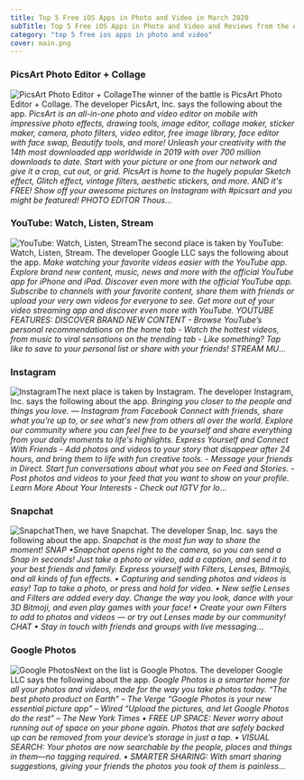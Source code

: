 ```yaml
---
title: Top 5 Free iOS Apps in Photo and Video in March 2020
subTitle: Top 5 Free iOS Apps in Photo and Video and Reviews from the AppStore in March 2020.
category: "top 5 free ios apps in photo and video"
cover: main.png
---
```


### PicsArt Photo Editor + Collage

![PicsArt Photo Editor + Collage](https://is5-ssl.mzstatic.com/image/thumb/Purple114/v4/e1/af/46/e1af4699-225a-1db5-fb6f-994c12fba77b/AppIcon-0-0-1x_U007emarketing-0-0-0-7-0-0-sRGB-0-0-0-GLES2_U002c0-512MB-85-220-0-0.jpeg/100x100bb.png)The winner of the battle is PicsArt Photo Editor + Collage. The developer PicsArt, Inc. says the following about the app. _PicsArt is an all-in-one photo and video editor on mobile with impressive photo effects, drawing tools, image editor, collage maker, sticker maker, camera, photo filters, video editor, free image library, face editor with face swap, Beautify tools, and more! Unleash your creativity with the 14th most downloaded app worldwide in 2019 with over 700 million downloads to date. Start with your picture or one from our network and give it a crop, cut out, or grid.   PicsArt is home to the hugely popular Sketch effect, Glitch effect, vintage filters, aesthetic stickers, and more. AND it's FREE!   Show off your awesome pictures on Instagram with #picsart and you might be featured!  PHOTO EDITOR Thous_...

### YouTube: Watch, Listen, Stream

![YouTube: Watch, Listen, Stream](https://is4-ssl.mzstatic.com/image/thumb/Purple124/v4/d9/a5/26/d9a52639-12b4-5fd6-fdf1-584e6504cafa/AppIcon-0-0-1x_U007emarketing-0-0-0-7-0-0-sRGB-0-0-0-GLES2_U002c0-512MB-85-220-0-0.png/100x100bb.png)The second place is taken by YouTube: Watch, Listen, Stream. The developer Google LLC says the following about the app. _Make watching your favorite videos easier with the YouTube app. Explore brand new content, music, news and more with the official YouTube app for iPhone and iPad.  Discover even more with the official YouTube app. Subscribe to channels with your favorite content, share them with friends or upload your very own videos for everyone to see.  Get more out of your video streaming app and discover even more with YouTube.  YOUTUBE FEATURES:  DISCOVER BRAND NEW CONTENT - Browse YouTube’s personal recommendations on the home tab - Watch the hottest videos, from music to viral sensations on the trending tab - Like something? Tap like to save to your personal list or share with your friends!  STREAM MU_...

### Instagram

![Instagram](https://is3-ssl.mzstatic.com/image/thumb/Purple113/v4/6b/ea/15/6bea1553-35e8-fbf7-aeda-f13e69085221/Prod-0-0-1x_U007emarketing-0-0-0-6-0-0-sRGB-0-0-0-GLES2_U002c0-512MB-85-220-0-0.png/100x100bb.png)The next place is taken by Instagram. The developer Instagram, Inc. says the following about the app. _Bringing you closer to the people and things you love. — Instagram from Facebook  Connect with friends, share what you’re up to, or see what's new from others all over the world. Explore our community where you can feel free to be yourself and share everything from your daily moments to life's highlights.  Express Yourself and Connect With Friends  - Add photos and videos to your story that disappear after 24 hours, and bring them to life with fun creative tools. - Message your friends in Direct. Start fun conversations about what you see on Feed and Stories. - Post photos and videos to your feed that you want to show on your profile.  Learn More About Your Interests  - Check out IGTV for lo_...

### Snapchat

![Snapchat](https://is1-ssl.mzstatic.com/image/thumb/Purple114/v4/3a/e0/44/3ae04417-a244-72c7-c853-85450ba5dd02/AppIcon-0-0-1x_U007emarketing-0-0-0-5-0-0-sRGB-0-0-0-GLES2_U002c0-512MB-85-220-0-0.png/100x100bb.png)Then, we have Snapchat. The developer Snap, Inc. says the following about the app. _Snapchat is the most fun way to share the moment!  SNAP •Snapchat opens right to the camera, so you can send a Snap in seconds! Just take a photo or video, add a caption, and send it to your best friends and family. Express yourself with Filters, Lenses, Bitmojis, and all kinds of fun effects. • Capturing and sending photos and videos is easy! Tap to take a photo, or press and hold for video. • New selfie Lenses and Filters are added every day. Change the way you look, dance with your 3D Bitmoji, and even play games with your face! • Create your own Filters to add to photos and videos — or try out Lenses made by our community!  CHAT • Stay in touch with friends and groups with live messaging_...

### Google Photos

![Google Photos](https://is1-ssl.mzstatic.com/image/thumb/Purple114/v4/e7/2d/af/e72daf45-79d5-067d-7f8d-066fea818a3a/logo_photos_color-0-0-1x_U007emarketing-0-0-0-6-0-0-sRGB-0-0-0-GLES2_U002c0-512MB-85-220-0-0.png/100x100bb.png)Next on the list is Google Photos. The developer Google LLC says the following about the app. _Google Photos is a smarter home for all your photos and videos, made for the way you take photos today.  “The best photo product on Earth” – The Verge “Google Photos is your new essential picture app” – Wired “Upload the pictures, and let Google Photos do the rest” – The New York Times  • FREE UP SPACE: Never worry about running out of space on your phone again. Photos that are safely backed up can be removed from your device’s storage in just a tap.  • VISUAL SEARCH: Your photos are now searchable by the people, places and things in them—no tagging required.  • SMARTER SHARING: With smart sharing suggestions, giving your friends the photos you took of them is painless_...

